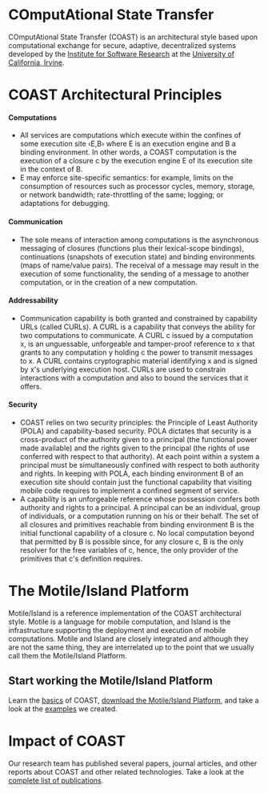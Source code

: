COmputAtional State Transfer
============================

COmputAtional State Transfer (COAST) is an architectural style based upon computational exchange for secure, adaptive, decentralized systems developed by the [Institute for Software Research](http://isr.uci.edu) at the [University of California, Irvine](http://uci.edu).

# COAST Architectural Principles

#### Computations

* All services are computations which execute within the confines of some execution site ‹E,B› where E is an execution engine and B a binding environment. In other words, a COAST computation is the execution of a closure c by the execution engine E of its execution site in the context of B.
* E may enforce site-specific semantics: for example, limits on the consumption of resources such as processor cycles, memory, storage, or network bandwidth; rate-throttling of the same; logging; or adaptations for debugging.

#### Communication

* The sole means of interaction among computations is the asynchronous messaging of closures (functions plus their lexical-scope bindings), continuations (snapshots of execution state) and binding environments (maps of name/value pairs). The receival of a message may result in the execution of some functionality, the sending of a message to another computation, or in the creation of a new computation.

#### Addressability

* Communication capability is both granted and constrained by capability URLs (called CURLs). A CURL is a capability that conveys the ability for two computations to communicate. A CURL c issued by a computation x, is an unguessable, unforgeable and tamper-proof reference to x that grants to any computation y holding c the power to transmit messages to x. A CURL contains cryptographic material identifying x and is signed by x's underlying execution host. CURLs are used to constrain interactions with a computation and also to bound the services that it offers.

#### Security

* COAST relies on two security principles: the Principle of Least Authority (POLA) and capability-based security. POLA dictates that security is a cross-product of the authority given to a principal (the functional power made available) and the rights given to the principal (the rights of use conferred with respect to that authority). At each point within a system a principal must be simultaneously confined with respect to both authority and rights. In keeping with POLA, each binding environment B of an execution site should contain just the functional capability that visiting mobile code requires to implement a confined segment of service.
* A capability is an unforgeable reference whose possession confers both authority and rights to a principal. A principal can be an individual, group of individuals, or a computation running on his or their behalf. The set of all closures and primitives reachable from binding environment B is the initial functional capability of a closure c. No local computation beyond that permitted by B is possible since, for any closure c, B is the only resolver for the free variables of c, hence, the only provider of the primitives that c's definition requires.

# The Motile/Island Platform

Motile/Island is a reference implementation of the COAST architectural style. Motile is a language for mobile computation, and Island is the infrastructure supporting the deployment and execution of mobile computations. Motile and Island are closely integrated and although they are not the same thing, they are interrelated up to the point that we usually call them the Motile/Island Platform.

## Start working the Motile/Island Platform

Learn the [basics](http://isr.uci.edu/projects/coast/gettingstarted.html#basics) of COAST, [download the Motile/Island Platform](http://isr.uci.edu/projects/coast/about.html#download), and take a look at the [examples](http://isr.uci.edu/projects/coast/gettingstarted.html#hello) we created.

# Impact of COAST

Our research team has published several papers, journal articles, and other reports about COAST and other related technologies. Take a look at the [complete list of publications](http://isr.uci.edu/projects/coast/about.html#publications).
